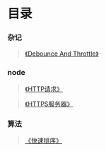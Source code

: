 # 目录

### 杂记
> [《Debounce And Throttle》](https://github.com/beverle-y/note/tree/master/debounce%20and%20throttle)

### node
> [《HTTP请求》](https://github.com/beverle-y/note/tree/master/node/httpRequest)

> [《HTTPS服务器》](https://github.com/beverle-y/note/tree/master/node/https)

### 算法
> [《快速排序》](https://github.com/beverle-y/note/tree/master/agorithm/quickSort)

